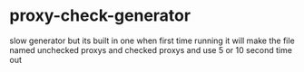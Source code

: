 # proxy-check-generator
slow generator but its built in one
when first time running it will make the file named unchecked proxys and checked proxys and use 5 or 10 second time out

